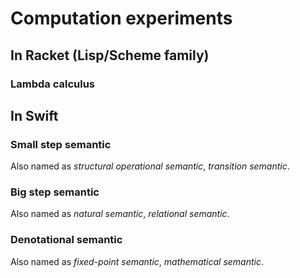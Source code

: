 # Computation experiments

## In Racket (Lisp/Scheme family)

### Lambda calculus


## In Swift

### Small step semantic

Also named as _structural operational semantic_, _transition semantic_.

### Big step semantic

Also named as _natural semantic_, _relational semantic_.

### Denotational semantic

Also named as _fixed-point semantic_, _mathematical semantic_.
